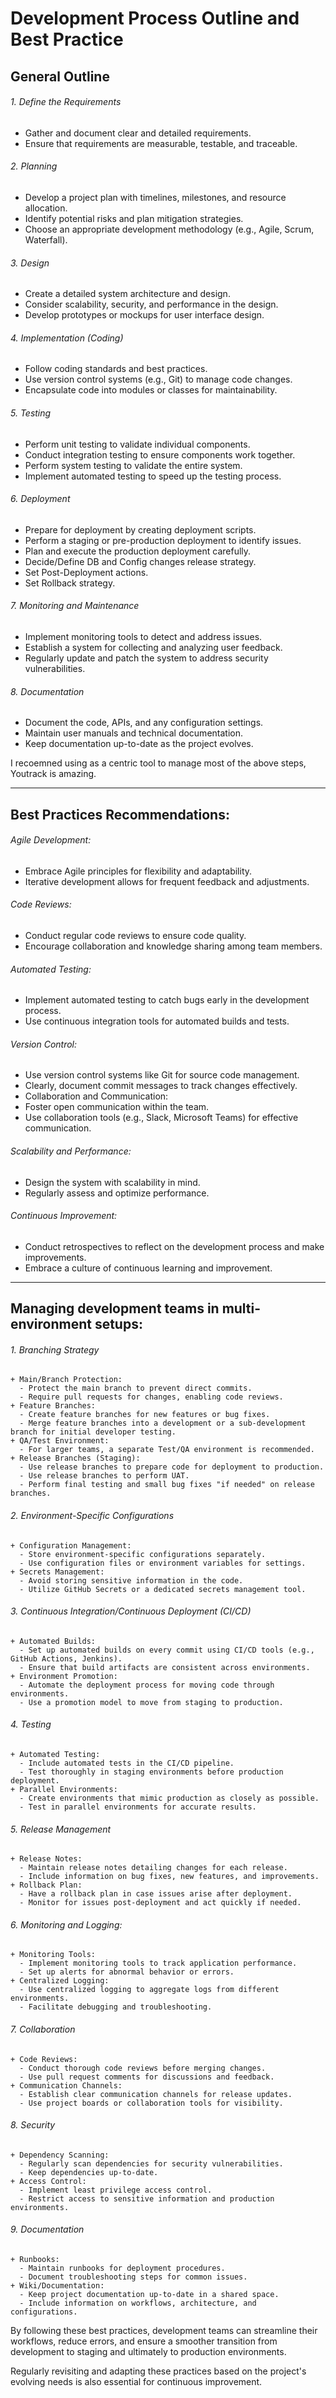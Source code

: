 
# Development Process Outline and Best Practice

## General Outline

###### 1. Define the Requirements
+ Gather and document clear and detailed requirements.
+ Ensure that requirements are measurable, testable, and traceable.
###### 2. Planning
- Develop a project plan with timelines, milestones, and resource allocation.
- Identify potential risks and plan mitigation strategies.
- Choose an appropriate development methodology (e.g., Agile, Scrum, Waterfall).
###### 3. Design
- Create a detailed system architecture and design.
- Consider scalability, security, and performance in the design.
- Develop prototypes or mockups for user interface design.
###### 4. Implementation (Coding)
- Follow coding standards and best practices.
- Use version control systems (e.g., Git) to manage code changes.
- Encapsulate code into modules or classes for maintainability.
###### 5. Testing
- Perform unit testing to validate individual components.
- Conduct integration testing to ensure components work together.
- Perform system testing to validate the entire system.
- Implement automated testing to speed up the testing process.
###### 6. Deployment
- Prepare for deployment by creating deployment scripts.
- Perform a staging or pre-production deployment to identify issues.
- Plan and execute the production deployment carefully.
- Decide/Define DB and Config changes release strategy.
- Set Post-Deployment actions.
- Set Rollback strategy.
###### 7. Monitoring and Maintenance
- Implement monitoring tools to detect and address issues.
- Establish a system for collecting and analyzing user feedback.
- Regularly update and patch the system to address security vulnerabilities.
###### 8. Documentation
- Document the code, APIs, and any configuration settings.
- Maintain user manuals and technical documentation.
- Keep documentation up-to-date as the project evolves.

I recoemned using as a centric tool to manage most of the above steps, Youtrack is amazing.

------------

## Best Practices Recommendations:

###### Agile Development:
- Embrace Agile principles for flexibility and adaptability.
- Iterative development allows for frequent feedback and adjustments.
###### Code Reviews:
 - Conduct regular code reviews to ensure code quality.
 - Encourage collaboration and knowledge sharing among team members.
###### Automated Testing:
 - Implement automated testing to catch bugs early in the development process.
 - Use continuous integration tools for automated builds and tests.
###### Version Control:
 - Use version control systems like Git for source code management.
 - Clearly, document commit messages to track changes effectively.
 - Collaboration and Communication:
 - Foster open communication within the team.
 - Use collaboration tools (e.g., Slack, Microsoft Teams) for effective communication.
###### Scalability and Performance:
 - Design the system with scalability in mind.
 - Regularly assess and optimize performance.
###### Continuous Improvement:
 - Conduct retrospectives to reflect on the development process and make improvements.
 - Embrace a culture of continuous learning and improvement.

------------

## Managing development teams in multi-environment setups:

###### 1. Branching Strategy
    + Main/Branch Protection:
      - Protect the main branch to prevent direct commits.
      - Require pull requests for changes, enabling code reviews.
    + Feature Branches:
      - Create feature branches for new features or bug fixes.
      - Merge feature branches into a development or a sub-development branch for initial developer testing.
    + QA/Test Environment:
      - For larger teams, a separate Test/QA environment is recommended.
    + Release Branches (Staging):
      - Use release branches to prepare code for deployment to production.
      - Use release branches to perform UAT.
      - Perform final testing and small bug fixes "if needed" on release branches.
###### 2. Environment-Specific Configurations
    + Configuration Management:
      - Store environment-specific configurations separately.
      - Use configuration files or environment variables for settings.
    + Secrets Management:
      - Avoid storing sensitive information in the code.
      - Utilize GitHub Secrets or a dedicated secrets management tool.
###### 3. Continuous Integration/Continuous Deployment (CI/CD)
    + Automated Builds:
      - Set up automated builds on every commit using CI/CD tools (e.g., GitHub Actions, Jenkins).
      - Ensure that build artifacts are consistent across environments.
    + Environment Promotion:
      - Automate the deployment process for moving code through environments.
      - Use a promotion model to move from staging to production.
###### 4. Testing
    + Automated Testing:
      - Include automated tests in the CI/CD pipeline.
      - Test thoroughly in staging environments before production deployment.
    + Parallel Environments:
      - Create environments that mimic production as closely as possible.
      - Test in parallel environments for accurate results.
###### 5. Release Management
    + Release Notes:
      - Maintain release notes detailing changes for each release.
      - Include information on bug fixes, new features, and improvements.
    + Rollback Plan:
      - Have a rollback plan in case issues arise after deployment.
      - Monitor for issues post-deployment and act quickly if needed.
###### 6. Monitoring and Logging:
    + Monitoring Tools:
      - Implement monitoring tools to track application performance.
      - Set up alerts for abnormal behavior or errors.
    + Centralized Logging:
      - Use centralized logging to aggregate logs from different environments.
      - Facilitate debugging and troubleshooting.
###### 7. Collaboration
    + Code Reviews:
      - Conduct thorough code reviews before merging changes.
      - Use pull request comments for discussions and feedback.
    + Communication Channels:
      - Establish clear communication channels for release updates.
      - Use project boards or collaboration tools for visibility.
###### 8. Security
    + Dependency Scanning:
      - Regularly scan dependencies for security vulnerabilities.
      - Keep dependencies up-to-date.
    + Access Control:
      - Implement least privilege access control.
      - Restrict access to sensitive information and production environments.
###### 9. Documentation
    + Runbooks:
      - Maintain runbooks for deployment procedures.
      - Document troubleshooting steps for common issues.
    + Wiki/Documentation:
      - Keep project documentation up-to-date in a shared space.
      - Include information on workflows, architecture, and configurations.

By following these best practices, development teams can streamline their workflows, reduce errors, and ensure a smoother transition from development to staging and ultimately to production environments. 

Regularly revisiting and adapting these practices based on the project's evolving needs is also essential for continuous improvement.
